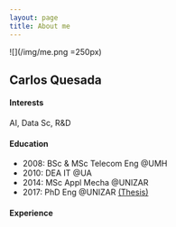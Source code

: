 ```yaml
---
layout: page
title: About me
---
```


![](/img/me.png =250px)

## Carlos Quesada

#### Interests
AI, Data Sc, R&D

#### Education
* 2008: BSc & MSc Telecom Eng @UMH
* 2010: DEA IT @UA
* 2014: MSc Appl Mecha @UNIZAR
* 2017: PhD Eng @UNIZAR [(Thesis)](https://zaguan.unizar.es/record/59996/files/TESIS-2017-017.pdf)

#### Experience
